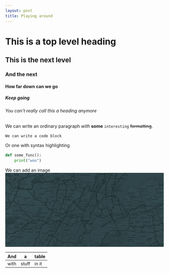 ```yaml
---
layout: post
title: Playing around
---
```


# This is a top level heading

## This is the next level

### And the next

#### How far down can we go

##### Keep going

###### You can't really call this a heading anymore

We can write an ordinary paragraph *with* **some** `interesting` ~~formatting~~. 

```
We can write a code block
```

Or one with syntax highlighting
```.py
def some_func():
    print("woo")
```

We can add an image
![Something](/static/img/placeholder.jpg "Hover text!")

And | a | table
----|---|------
with|stuff|in it
